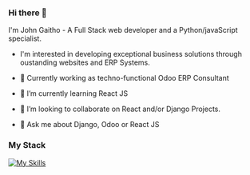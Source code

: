 ### Hi there 👋

I'm John Gaitho -  A Full Stack web developer
and a Python/javaScript specialist. 

- I'm interested in developing exceptional business solutions through oustanding websites and ERP Systems.

- 🔭 Currently working as techno-functional Odoo ERP Consultant
- 🌱 I’m currently learning React JS
- 👯 I’m looking to collaborate on React and/or Django Projects.
- 💬 Ask me about Django, Odoo or React JS

### My Stack

[![My Skills](https://skillicons.dev/icons?i=js,html,css,django,react,postgres,jquery,docker)](https://skillicons.dev)
